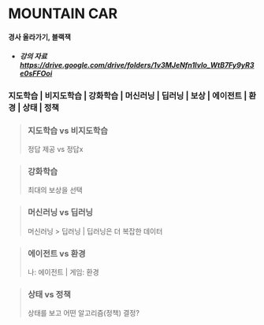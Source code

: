 # MOUNTAIN CAR

#### 경사 올라가기, 블랙잭

* ##### 강의 자료 https://drive.google.com/drive/folders/1v3MJeNfn1lvlo_WtB7Fy9yR3e0sFFOoi

### 지도학습 | 비지도학습 | 강화학습 | 머신러닝 | 딥러닝 | 보상 | 에이전트 | 환경 | 상태 | 정책

> ### 지도학습 vs 비지도학습
> 정답 제공 vs 정답x

> ### 강화학습
> 최대의 보상을 선택

> ### 머신러닝 vs 딥러닝
> 머신러닝 \> 딥러닝 | 딥러닝은 더 복잡한 데이터

> ### 에이전트 vs 환경
> 나: 에이전트 | 게임: 환경

> ### 상태 vs 정책
> 상태를 보고 어떤 알고리즘(정책) 결정?
